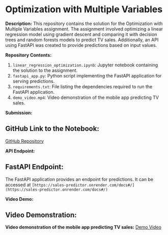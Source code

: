 # Optimization with Multiple Variables

**Description:**
This repository contains the solution for the Optimization with Multiple Variables assignment. The assignment involved optimizing a linear regression model using gradient descent and comparing it with decision trees and random forests models to predict TV sales. Additionally, an API using FastAPI was created to provide predictions based on input values.

**Repository Contents:**
1. `linear_regression_optimization.ipynb`: Jupyter notebook containing the solution to the assignment.
2. `fastapi_app.py`: Python script implementing the FastAPI application for serving predictions.
3. `requirements.txt`: File listing the dependencies required to run the FastAPI application.
4. `demo_video.mp4`: Video demonstration of the mobile app predicting TV sales.

**Submission:**
## GitHub Link to the Notebook:
[GitHub Repository](https://github.com/yourusername/optimization-with-multiple-variables)
  
**API Endpoint:**
## FastAPI Endpoint:
The FastAPI application provides an endpoint for predictions. It can be accessed at `[https://sales-predictor.onrender.com/docs#/](https://sales-predictor.onrender.com/docs#/)`
  
**Video Demo:**
## Video Demonstration:
**Video demonstration of the mobile app predicting TV sales:** [Demo Video](https://yourdomain.com/demo_video.mp4)
